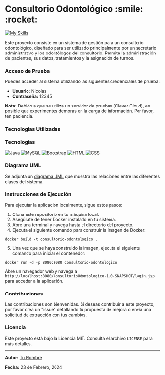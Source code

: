 <h1>Consultorio Odontológico   :smile:  :rocket: </h1>


[![My Skills](https://skillicons.dev/icons?i=java,mysql,bootstrap,css,html&theme=light)](https://skillicons.dev)

<p>Este proyecto consiste en un sistema de gestión para un consultorio odontológico, diseñado para ser utilizado principalmente por un secretario administrativo y 
  los odontólogos del consultorio. Permite la administración de pacientes, sus datos, tratamientos y la asignación de turnos.</p>

### Acceso de Prueba</h2>

<p>Puedes acceder al sistema utilizando las siguientes credenciales de prueba:</p>
<ul>
    <li><strong>Usuario:</strong> Nicolas</li>
    <li><strong>Contraseña:</strong> 12345</li>
</ul>

<p><strong>Nota:</strong> Debido a que se utiliza un servidor de pruebas (Clever Cloud), es posible que experimentes demoras en la carga de información. Por favor, ten paciencia.</p>

### Tecnologías Utilizadas 

### Tecnologías

![Java](https://img.shields.io/badge/-Java-007396?style=flat&logo=java&logoColor=white)
![MySQL](https://img.shields.io/badge/-MySQL-4479A1?style=flat&logo=mysql&logoColor=white)
![Bootstrap](https://img.shields.io/badge/-Bootstrap-563D7C?style=flat&logo=bootstrap)
![HTML](https://img.shields.io/badge/-HTML-E34F26?style=flat&logo=html5&logoColor=white)
![CSS](https://img.shields.io/badge/-CSS-1572B6?style=flat&logo=css3)


### Diagrama UML

<p>Se adjunta un <a href="https://drive.google.com/file/d/13NLkbEsxkjllju42LSSjwZ-1V499CiKj/view?usp=sharing">diagrama UML</a> que muestra las relaciones entre las diferentes clases del sistema.</p>

### Instrucciones de Ejecución

<p>Para ejecutar la aplicación localmente, sigue estos pasos:</p>
<ol>
    <li>Clona este repositorio en tu máquina local.</li>
    <li>Asegúrate de tener Docker instalado en tu sistema.</li>
    <li>Abre una terminal y navega hasta el directorio del proyecto.</li>
    <li>Ejecuta el siguiente comando para construir la imagen de Docker:</li>
</ol>

<pre><code>docker build -t consultorio-odontologico .
</code></pre>

<ol start="5">
    <li>Una vez que se haya construido la imagen, ejecuta el siguiente comando para iniciar el contenedor:</li>
</ol>

<pre><code>docker run -d -p 8080:8080 consultorio-odontologico
</code></pre>

<p>Abre un navegador web y navega a <code>http://localhost:8080/ConsultorioOdontologico-1.0-SNAPSHOT/login.jsp</code> para acceder a la aplicación.</p>

### Contribuciones

<p>Las contribuciones son bienvenidas. Si deseas contribuir a este proyecto, por favor crea un "issue" detallando tu propuesta de mejora o envía una solicitud de extracción con tus cambios.</p>

### Licencia

<p>Este proyecto está bajo la Licencia MIT. Consulta el archivo <code>LICENSE</code> para más detalles.</p>

<hr>

<p><strong>Autor:</strong> <a href="https://github.com/tu-usuario">Tu Nombre</a></p>
<p><strong>Fecha:</strong> 23 de Febrero, 2024</p>
